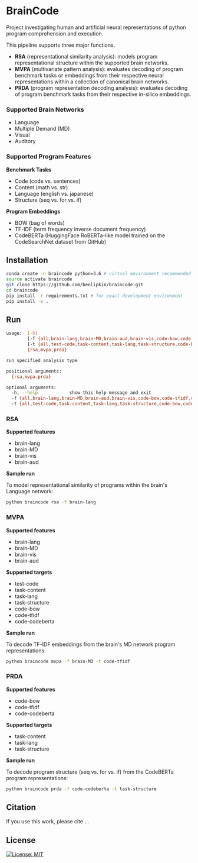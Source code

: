 # BrainCode

Project investigating human and artificial neural representations of python program comprehension and execution.

This pipeline supports three major functions.

-   **RSA** (representational similarity analysis): models program representational structure within the supported brain networks.
-   **MVPA** (multivariate pattern analysis): evaluates decoding of program benchmark tasks or embeddings from their respective neural representations within a collection of canonical brain networks.
-   **PRDA** (program representation decoding analysis): evaluates decoding of program benchmark tasks from their respective in-silico embeddings.

### Supported Brain Networks

-   Language
-   Multiple Demand (MD)
-   Visual
-   Auditory

### Supported Program Features

**Benchmark Tasks**

-   Code (code vs. sentences)
-   Content (math vs. str)
-   Language (english vs. japanese)
-   Structure (seq vs. for vs. if)

**Program Embeddings**

-   BOW (bag of words)
-   TF-IDF (term frequency inverse document frequency)
-   CodeBERTa (HuggingFace RoBERTa-like model trained on the CodeSearchNet dataset from GitHub)

## Installation

```bash
conda create -n braincode python=3.6 # virtual environment recommended
source activate braincode
git clone https://github.com/benlipkin/braincode.git
cd braincode
pip install -r requirements.txt # for exact development environment
pip install -e .
```

## Run

```bash
usage:  [-h]
        [-f {all,brain-lang,brain-MD,brain-aud,brain-vis,code-bow,code-tfidf,code-codeberta}]
        [-t {all,test-code,task-content,task-lang,task-structure,code-bow,code-tfidf,code-codeberta}]
        {rsa,mvpa,prda}

run specified analysis type

positional arguments:
  {rsa,mvpa,prda}

optional arguments:
  -h, --help            show this help message and exit
  -f {all,brain-lang,brain-MD,brain-aud,brain-vis,code-bow,code-tfidf,code-codeberta}, --feature {all,brain-lang,brain-MD,brain-aud,brain-vis,code-bow,code-tfidf,code-codeberta}
  -t {all,test-code,task-content,task-lang,task-structure,code-bow,code-tfidf,code-codeberta}, --target {all,test-code,task-content,task-lang,task-structure,code-bow,code-tfidf,code-codeberta}
```

### RSA

**Supported features**

-   brain-lang
-   brain-MD
-   brain-vis
-   brain-aud

**Sample run**

To model representational similarity of programs within the brain's Language network:

```bash
python braincode rsa -f brain-lang
```

### MVPA

**Supported features**

-   brain-lang
-   brain-MD
-   brain-vis
-   brain-aud

**Supported targets**

-   test-code
-   task-content
-   task-lang
-   task-structure
-   code-bow
-   code-tfidf
-   code-codeberta

**Sample run**

To decode TF-IDF embeddings from the brain's MD network program representations:

```bash
python braincode mvpa -f brain-MD -t code-tfidf
```

### PRDA

**Supported features**

-   code-bow
-   code-tfidf
-   code-codeberta

**Supported targets**

-   task-content
-   task-lang
-   task-structure

**Sample run**

To decode program structure (seq vs. for vs. if) from the CodeBERTa program representations:

```bash
python braincode prda -f code-codeberta -t task-structure
```

## Citation

If you use this work, please cite ...

## License

[![License: MIT](https://img.shields.io/badge/License-MIT-blue.svg)](https://opensource.org/licenses/MIT)
